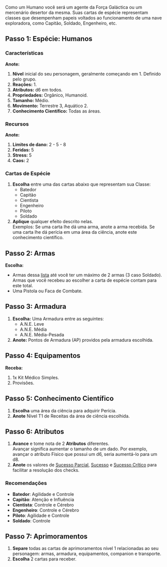 Como um Humano você será um agente da Força Galáctica ou um mercenário desertor da mesma. Suas cartas de espécie representam classes que desempenham papeis voltados ao funcionamento de uma nave exploradora, como Capitão, Soldado, Engenheiro, etc.

## Passo 1: Espécie: Humanos

### Características

**Anote:**  

1. **Nível** inicial do seu personagem, geralmente começando em 1. Definido pelo grupo.
2. **Reações:** 1.
3. **Atributos:** d6 em todos.
4. **Propriedades:** Orgânico, Humanoid.
5. **Tamanho:** Médio.
6. **Movimento:** Terrestre 3, Aquático 2.
7. **Conhecimento Científico:** Todas as áreas.

### Recursos

**Anote:**  

1. **Limites de dano:** 2 - 5 - 8  
2. **Feridas:** 5
3. **Stress:** 5
4. **Caos:** 2

### Cartas de Espécie

1. **Escolha** entre uma das cartas abaixo que representam sua Classe:
      - Batedor
      - Capitão
      - Cientista
      - Engenheiro
      - Piloto
      - Soldado
2. **Aplique** qualquer efeito descrito nelas.  
   Exemplos: Se uma carta lhe dá uma arma, anote a arma recebida. Se uma carta lhe dá perícia em uma área da ciência, anote este conhecimento científico.

## Passo 2: Armas

**Escolha:**

- Armas dessa [lista](./weapons.md#armas) até você ter um máximo de 2 armas (3 caso Soldado).   
   Armas que você recebeu ao escolher a carta de espécie contam para este total.  
- Uma Pistola ou Faca de Combate.

## Passo 3: Armadura

1. **Escolha:** Uma Armadura entre as seguintes:
      - A.N.E. Leve
      - A.N.E. Média
      - A.N.E. Média-Pesada
2. **Anote:** Pontos de Armadura (AP) providos pela armadura escolhida.

## Passo 4: Equipamentos

**Receba:** 

1. 1x Kit Médico Simples.
2. Provisões.

## Passo 5: Conhecimento Científico

1. **Escolha** uma área da ciência para adquirir Perícia.
2. **Anote** Nível T1 de Receitas da área de ciência escolhida.

## Passo 6: Atributos

1. **Avance** e tome nota de 2 **Atributos** diferentes.  
   Avançar significa aumentar o tamanho de um dado. Por exemplo, avançar o atributo Físico que possui um d6, seria aumentá-lo para um d8.
2. **Anote** os valores de <ins>Sucesso Parcial</ins>, <ins>Sucesso</ins> e <ins>Sucesso Crítico</ins> para facilitar a resolução dos checks.

### Recomendações

- **Batedor**: Agilidade e Controle
- **Capitão**: Atenção e Influência
- **Cientista**: Controle e Cérebro
- **Engenheiro**: Controle e Cérebro
- **Piloto**: Agilidade e Controle
- **Soldado**: Controle

## Passo 7: Aprimoramentos

1. **Separe** todas as cartas de aprimoramentos nível 1 relacionadas ao seu personagem: armas, armadura, equipamentos, companion e transporte.
2. **Escolha** 2 cartas para receber.